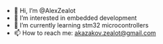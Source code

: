 - 👋 Hi, I’m @AlexZealot
- 👀 I’m interested in embedded development
- 🌱 I’m currently learning stm32 microcontrollers
- 📫 How to reach me: akazakov.zealot@gmail.com
